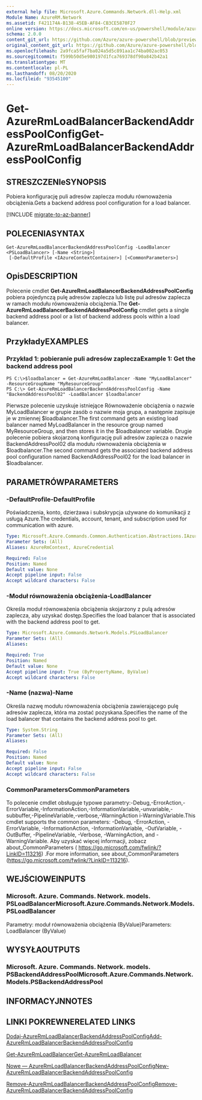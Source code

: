```yaml
---
external help file: Microsoft.Azure.Commands.Network.dll-Help.xml
Module Name: AzureRM.Network
ms.assetid: F421174A-B138-45EB-AF84-CB3CE5870F27
online version: https://docs.microsoft.com/en-us/powershell/module/azurerm.network/get-azurermloadbalancerbackendaddresspoolconfig
schema: 2.0.0
content_git_url: https://github.com/Azure/azure-powershell/blob/preview/src/ResourceManager/Network/Commands.Network/help/Get-AzureRmLoadBalancerBackendAddressPoolConfig.md
original_content_git_url: https://github.com/Azure/azure-powershell/blob/preview/src/ResourceManager/Network/Commands.Network/help/Get-AzureRmLoadBalancerBackendAddressPoolConfig.md
ms.openlocfilehash: 2a9fca5faf7ba024a5d5c891aa1c74ba002ac053
ms.sourcegitcommit: f599b50d5e980197d1fca769378df90a842b42a1
ms.translationtype: MT
ms.contentlocale: pl-PL
ms.lasthandoff: 08/20/2020
ms.locfileid: "93545100"
---
```

# <span data-ttu-id="9925d-101">Get-AzureRmLoadBalancerBackendAddressPoolConfig</span><span class="sxs-lookup"><span data-stu-id="9925d-101">Get-AzureRmLoadBalancerBackendAddressPoolConfig</span></span>

## <span data-ttu-id="9925d-102">STRESZCZENIe</span><span class="sxs-lookup"><span data-stu-id="9925d-102">SYNOPSIS</span></span>
<span data-ttu-id="9925d-103">Pobiera konfigurację puli adresów zaplecza modułu równoważenia obciążenia.</span><span class="sxs-lookup"><span data-stu-id="9925d-103">Gets a backend address pool configuration for a load balancer.</span></span>

[!INCLUDE [migrate-to-az-banner](../../includes/migrate-to-az-banner.md)]

## <span data-ttu-id="9925d-104">POLECENIA</span><span class="sxs-lookup"><span data-stu-id="9925d-104">SYNTAX</span></span>

```
Get-AzureRmLoadBalancerBackendAddressPoolConfig -LoadBalancer <PSLoadBalancer> [-Name <String>]
 [-DefaultProfile <IAzureContextContainer>] [<CommonParameters>]
```

## <span data-ttu-id="9925d-105">Opis</span><span class="sxs-lookup"><span data-stu-id="9925d-105">DESCRIPTION</span></span>
<span data-ttu-id="9925d-106">Polecenie cmdlet **Get-AzureRmLoadBalancerBackendAddressPoolConfig** pobiera pojedynczą pulę adresów zaplecza lub listę pul adresów zaplecza w ramach modułu równoważenia obciążenia.</span><span class="sxs-lookup"><span data-stu-id="9925d-106">The **Get-AzureRmLoadBalancerBackendAddressPoolConfig** cmdlet gets a single backend address pool or a list of backend address pools within a load balancer.</span></span>

## <span data-ttu-id="9925d-107">Przykłady</span><span class="sxs-lookup"><span data-stu-id="9925d-107">EXAMPLES</span></span>

### <span data-ttu-id="9925d-108">Przykład 1: pobieranie puli adresów zaplecza</span><span class="sxs-lookup"><span data-stu-id="9925d-108">Example 1: Get the backend address pool</span></span>
```
PS C:\>$loadbalancer = Get-AzureRmLoadBalancer -Name "MyLoadBalancer" -ResourceGroupName "MyResourceGroup"
PS C:\> Get-AzureRmLoadBalancerBackendAddressPoolConfig -Name "BackendAddressPool02" -LoadBalancer $loadbalancer
```

<span data-ttu-id="9925d-109">Pierwsze polecenie uzyskuje istniejące Równoważenie obciążenia o nazwie MyLoadBalancer w grupie zasób o nazwie moja grupa, a następnie zapisuje je w zmiennej $loadbalancer.</span><span class="sxs-lookup"><span data-stu-id="9925d-109">The first command gets an existing load balancer named MyLoadBalancer in the resource group named MyResourceGroup, and then stores it in the $loadbalancer variable.</span></span>
<span data-ttu-id="9925d-110">Drugie polecenie pobiera skojarzoną konfigurację puli adresów zaplecza o nazwie BackendAddressPool02 dla modułu równoważenia obciążenia w $loadbalancer.</span><span class="sxs-lookup"><span data-stu-id="9925d-110">The second command gets the associated backend address pool configuration named BackendAddressPool02 for the load balancer in $loadbalancer.</span></span>

## <span data-ttu-id="9925d-111">PARAMETRÓW</span><span class="sxs-lookup"><span data-stu-id="9925d-111">PARAMETERS</span></span>

### <span data-ttu-id="9925d-112">-DefaultProfile</span><span class="sxs-lookup"><span data-stu-id="9925d-112">-DefaultProfile</span></span>
<span data-ttu-id="9925d-113">Poświadczenia, konto, dzierżawa i subskrypcja używane do komunikacji z usługą Azure.</span><span class="sxs-lookup"><span data-stu-id="9925d-113">The credentials, account, tenant, and subscription used for communication with azure.</span></span>

```yaml
Type: Microsoft.Azure.Commands.Common.Authentication.Abstractions.IAzureContextContainer
Parameter Sets: (All)
Aliases: AzureRmContext, AzureCredential

Required: False
Position: Named
Default value: None
Accept pipeline input: False
Accept wildcard characters: False
```

### <span data-ttu-id="9925d-114">-Moduł równoważenia obciążenia</span><span class="sxs-lookup"><span data-stu-id="9925d-114">-LoadBalancer</span></span>
<span data-ttu-id="9925d-115">Określa moduł równoważenia obciążenia skojarzony z pulą adresów zaplecza, aby uzyskać dostęp.</span><span class="sxs-lookup"><span data-stu-id="9925d-115">Specifies the load balancer that is associated with the backend address pool to get.</span></span>

```yaml
Type: Microsoft.Azure.Commands.Network.Models.PSLoadBalancer
Parameter Sets: (All)
Aliases:

Required: True
Position: Named
Default value: None
Accept pipeline input: True (ByPropertyName, ByValue)
Accept wildcard characters: False
```

### <span data-ttu-id="9925d-116">-Name (nazwa)</span><span class="sxs-lookup"><span data-stu-id="9925d-116">-Name</span></span>
<span data-ttu-id="9925d-117">Określa nazwę modułu równoważenia obciążenia zawierającego pulę adresów zaplecza, która ma zostać pozyskana.</span><span class="sxs-lookup"><span data-stu-id="9925d-117">Specifies the name of the load balancer that contains the backend address pool to get.</span></span>

```yaml
Type: System.String
Parameter Sets: (All)
Aliases:

Required: False
Position: Named
Default value: None
Accept pipeline input: False
Accept wildcard characters: False
```

### <span data-ttu-id="9925d-118">CommonParameters</span><span class="sxs-lookup"><span data-stu-id="9925d-118">CommonParameters</span></span>
<span data-ttu-id="9925d-119">To polecenie cmdlet obsługuje typowe parametry:-Debug,-ErrorAction,-ErrorVariable,-InformationAction,-InformationVariable,-unvariable,-subbuffer,-PipelineVariable,-verbose,-WarningAction i-WarningVariable.</span><span class="sxs-lookup"><span data-stu-id="9925d-119">This cmdlet supports the common parameters: -Debug, -ErrorAction, -ErrorVariable, -InformationAction, -InformationVariable, -OutVariable, -OutBuffer, -PipelineVariable, -Verbose, -WarningAction, and -WarningVariable.</span></span> <span data-ttu-id="9925d-120">Aby uzyskać więcej informacji, zobacz about_CommonParameters ( https://go.microsoft.com/fwlink/?LinkID=113216) .</span><span class="sxs-lookup"><span data-stu-id="9925d-120">For more information, see about_CommonParameters (https://go.microsoft.com/fwlink/?LinkID=113216).</span></span>

## <span data-ttu-id="9925d-121">WEJŚCIOWE</span><span class="sxs-lookup"><span data-stu-id="9925d-121">INPUTS</span></span>

### <span data-ttu-id="9925d-122">Microsoft. Azure. Commands. Network. models. PSLoadBalancer</span><span class="sxs-lookup"><span data-stu-id="9925d-122">Microsoft.Azure.Commands.Network.Models.PSLoadBalancer</span></span>
<span data-ttu-id="9925d-123">Parametry: moduł równoważenia obciążenia (ByValue)</span><span class="sxs-lookup"><span data-stu-id="9925d-123">Parameters: LoadBalancer (ByValue)</span></span>

## <span data-ttu-id="9925d-124">WYSYŁA</span><span class="sxs-lookup"><span data-stu-id="9925d-124">OUTPUTS</span></span>

### <span data-ttu-id="9925d-125">Microsoft. Azure. Commands. Network. models. PSBackendAddressPool</span><span class="sxs-lookup"><span data-stu-id="9925d-125">Microsoft.Azure.Commands.Network.Models.PSBackendAddressPool</span></span>

## <span data-ttu-id="9925d-126">INFORMACYJN</span><span class="sxs-lookup"><span data-stu-id="9925d-126">NOTES</span></span>

## <span data-ttu-id="9925d-127">LINKI POKREWNE</span><span class="sxs-lookup"><span data-stu-id="9925d-127">RELATED LINKS</span></span>

[<span data-ttu-id="9925d-128">Dodaj-AzureRmLoadBalancerBackendAddressPoolConfig</span><span class="sxs-lookup"><span data-stu-id="9925d-128">Add-AzureRmLoadBalancerBackendAddressPoolConfig</span></span>](./Add-AzureRmLoadBalancerBackendAddressPoolConfig.md)

[<span data-ttu-id="9925d-129">Get-AzureRmLoadBalancer</span><span class="sxs-lookup"><span data-stu-id="9925d-129">Get-AzureRmLoadBalancer</span></span>](./Get-AzureRmLoadBalancer.md)

[<span data-ttu-id="9925d-130">Nowe — AzureRmLoadBalancerBackendAddressPoolConfig</span><span class="sxs-lookup"><span data-stu-id="9925d-130">New-AzureRmLoadBalancerBackendAddressPoolConfig</span></span>](./New-AzureRmLoadBalancerBackendAddressPoolConfig.md)

[<span data-ttu-id="9925d-131">Remove-AzureRmLoadBalancerBackendAddressPoolConfig</span><span class="sxs-lookup"><span data-stu-id="9925d-131">Remove-AzureRmLoadBalancerBackendAddressPoolConfig</span></span>](./Remove-AzureRmLoadBalancerBackendAddressPoolConfig.md)


